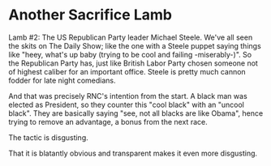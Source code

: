 # Another Sacrifice Lamb

Lamb #2: The US Republican Party leader Michael Steele. We've all seen the skits on The Daily Show; like the one with a Steele puppet saying things like "heey, what's up baby (trying to be cool and failing -miserably-)". So the Republican Party has, just like British Labor Party chosen someone not of highest caliber for an important office. Steele is pretty much cannon fodder for late night comedians.

And that was precisely RNC's intention from the start. A black man was elected as President, so they counter this "cool black" with an "uncool black". They are basically saying "see, not all blacks are like Obama", hence trying to remove an advantage, a bonus from the next race.

The tactic is disgusting.

That it is blatantly obvious and transparent makes it even more disgusting.

